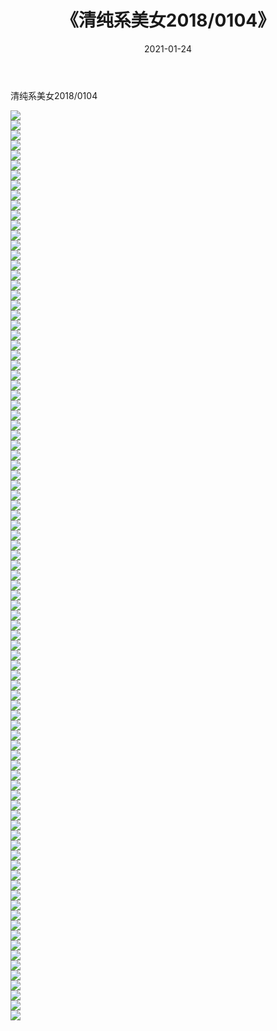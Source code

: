 ﻿---
layout: post
title:  《清纯系美女2018/0104》
date:   2021-01-24
img: http://pic.660000.xyz/1:/清纯系美女/2018/0104/000.jpg
categories: [美女, 清纯, 唯美]
---

清纯系美女2018/0104

 ![](http://pic.660000.xyz/1:/清纯系美女/2018/0104/001.jpg) <br>![](http://pic.660000.xyz/1:/清纯系美女/2018/0104/002.jpg) <br>![](http://pic.660000.xyz/1:/清纯系美女/2018/0104/003.jpg) <br>![](http://pic.660000.xyz/1:/清纯系美女/2018/0104/004.jpg) <br>![](http://pic.660000.xyz/1:/清纯系美女/2018/0104/005.jpg) <br>![](http://pic.660000.xyz/1:/清纯系美女/2018/0104/006.jpg) <br>![](http://pic.660000.xyz/1:/清纯系美女/2018/0104/007.jpg) <br>![](http://pic.660000.xyz/1:/清纯系美女/2018/0104/008.jpg) <br>![](http://pic.660000.xyz/1:/清纯系美女/2018/0104/009.jpg) <br>![](http://pic.660000.xyz/1:/清纯系美女/2018/0104/010.jpg) <br>![](http://pic.660000.xyz/1:/清纯系美女/2018/0104/011.jpg) <br>![](http://pic.660000.xyz/1:/清纯系美女/2018/0104/012.jpg) <br>![](http://pic.660000.xyz/1:/清纯系美女/2018/0104/013.jpg) <br>![](http://pic.660000.xyz/1:/清纯系美女/2018/0104/014.jpg) <br>![](http://pic.660000.xyz/1:/清纯系美女/2018/0104/015.jpg) <br>![](http://pic.660000.xyz/1:/清纯系美女/2018/0104/016.jpg) <br>![](http://pic.660000.xyz/1:/清纯系美女/2018/0104/017.jpg) <br>![](http://pic.660000.xyz/1:/清纯系美女/2018/0104/018.jpg) <br>![](http://pic.660000.xyz/1:/清纯系美女/2018/0104/019.jpg) <br>![](http://pic.660000.xyz/1:/清纯系美女/2018/0104/020.jpg) <br>![](http://pic.660000.xyz/1:/清纯系美女/2018/0104/021.jpg) <br>![](http://pic.660000.xyz/1:/清纯系美女/2018/0104/022.jpg) <br>![](http://pic.660000.xyz/1:/清纯系美女/2018/0104/023.jpg) <br>![](http://pic.660000.xyz/1:/清纯系美女/2018/0104/024.jpg) <br>![](http://pic.660000.xyz/1:/清纯系美女/2018/0104/025.jpg) <br>![](http://pic.660000.xyz/1:/清纯系美女/2018/0104/026.jpg) <br>![](http://pic.660000.xyz/1:/清纯系美女/2018/0104/027.jpg) <br>![](http://pic.660000.xyz/1:/清纯系美女/2018/0104/028.jpg) <br>![](http://pic.660000.xyz/1:/清纯系美女/2018/0104/029.jpg) <br>![](http://pic.660000.xyz/1:/清纯系美女/2018/0104/030.jpg) <br>![](http://pic.660000.xyz/1:/清纯系美女/2018/0104/031.jpg) <br>![](http://pic.660000.xyz/1:/清纯系美女/2018/0104/032.jpg) <br>![](http://pic.660000.xyz/1:/清纯系美女/2018/0104/033.jpg) <br>![](http://pic.660000.xyz/1:/清纯系美女/2018/0104/034.jpg) <br>![](http://pic.660000.xyz/1:/清纯系美女/2018/0104/035.jpg) <br>![](http://pic.660000.xyz/1:/清纯系美女/2018/0104/036.jpg) <br>![](http://pic.660000.xyz/1:/清纯系美女/2018/0104/037.jpg) <br>![](http://pic.660000.xyz/1:/清纯系美女/2018/0104/038.jpg) <br>![](http://pic.660000.xyz/1:/清纯系美女/2018/0104/039.jpg) <br>![](http://pic.660000.xyz/1:/清纯系美女/2018/0104/040.jpg) <br>![](http://pic.660000.xyz/1:/清纯系美女/2018/0104/041.jpg) <br>![](http://pic.660000.xyz/1:/清纯系美女/2018/0104/042.jpg) <br>![](http://pic.660000.xyz/1:/清纯系美女/2018/0104/043.jpg) <br>![](http://pic.660000.xyz/1:/清纯系美女/2018/0104/044.jpg) <br>![](http://pic.660000.xyz/1:/清纯系美女/2018/0104/045.jpg) <br>![](http://pic.660000.xyz/1:/清纯系美女/2018/0104/046.jpg) <br>![](http://pic.660000.xyz/1:/清纯系美女/2018/0104/047.jpg) <br>![](http://pic.660000.xyz/1:/清纯系美女/2018/0104/048.jpg) <br>![](http://pic.660000.xyz/1:/清纯系美女/2018/0104/049.jpg) <br>![](http://pic.660000.xyz/1:/清纯系美女/2018/0104/050.jpg) <br>![](http://pic.660000.xyz/1:/清纯系美女/2018/0104/051.jpg) <br>![](http://pic.660000.xyz/1:/清纯系美女/2018/0104/052.jpg) <br>![](http://pic.660000.xyz/1:/清纯系美女/2018/0104/053.jpg) <br>![](http://pic.660000.xyz/1:/清纯系美女/2018/0104/054.jpg) <br>![](http://pic.660000.xyz/1:/清纯系美女/2018/0104/055.jpg) <br>![](http://pic.660000.xyz/1:/清纯系美女/2018/0104/056.jpg) <br>![](http://pic.660000.xyz/1:/清纯系美女/2018/0104/057.jpg) <br>![](http://pic.660000.xyz/1:/清纯系美女/2018/0104/058.jpg) <br>![](http://pic.660000.xyz/1:/清纯系美女/2018/0104/059.jpg) <br>![](http://pic.660000.xyz/1:/清纯系美女/2018/0104/060.jpg) <br>![](http://pic.660000.xyz/1:/清纯系美女/2018/0104/061.jpg) <br>![](http://pic.660000.xyz/1:/清纯系美女/2018/0104/062.jpg) <br>![](http://pic.660000.xyz/1:/清纯系美女/2018/0104/063.jpg) <br>![](http://pic.660000.xyz/1:/清纯系美女/2018/0104/064.jpg) <br>![](http://pic.660000.xyz/1:/清纯系美女/2018/0104/065.jpg) <br>![](http://pic.660000.xyz/1:/清纯系美女/2018/0104/066.jpg) <br>![](http://pic.660000.xyz/1:/清纯系美女/2018/0104/067.jpg) <br>![](http://pic.660000.xyz/1:/清纯系美女/2018/0104/068.jpg) <br>![](http://pic.660000.xyz/1:/清纯系美女/2018/0104/069.jpg) <br>![](http://pic.660000.xyz/1:/清纯系美女/2018/0104/070.jpg) <br>![](http://pic.660000.xyz/1:/清纯系美女/2018/0104/071.jpg) <br>![](http://pic.660000.xyz/1:/清纯系美女/2018/0104/072.jpg) <br>![](http://pic.660000.xyz/1:/清纯系美女/2018/0104/073.jpg) <br>![](http://pic.660000.xyz/1:/清纯系美女/2018/0104/074.jpg) <br>![](http://pic.660000.xyz/1:/清纯系美女/2018/0104/075.jpg) <br>![](http://pic.660000.xyz/1:/清纯系美女/2018/0104/076.jpg) <br>![](http://pic.660000.xyz/1:/清纯系美女/2018/0104/077.jpg) <br>![](http://pic.660000.xyz/1:/清纯系美女/2018/0104/078.jpg) <br>![](http://pic.660000.xyz/1:/清纯系美女/2018/0104/079.jpg) <br>![](http://pic.660000.xyz/1:/清纯系美女/2018/0104/080.jpg) <br>![](http://pic.660000.xyz/1:/清纯系美女/2018/0104/081.jpg) <br>![](http://pic.660000.xyz/1:/清纯系美女/2018/0104/082.jpg) <br>![](http://pic.660000.xyz/1:/清纯系美女/2018/0104/083.jpg) <br>![](http://pic.660000.xyz/1:/清纯系美女/2018/0104/084.jpg) <br>![](http://pic.660000.xyz/1:/清纯系美女/2018/0104/085.jpg) <br>![](http://pic.660000.xyz/1:/清纯系美女/2018/0104/086.jpg) <br>![](http://pic.660000.xyz/1:/清纯系美女/2018/0104/087.jpg) <br>![](http://pic.660000.xyz/1:/清纯系美女/2018/0104/088.jpg) <br>![](http://pic.660000.xyz/1:/清纯系美女/2018/0104/089.jpg) <br>![](http://pic.660000.xyz/1:/清纯系美女/2018/0104/090.jpg) <br>![](http://pic.660000.xyz/1:/清纯系美女/2018/0104/091.jpg) <br>